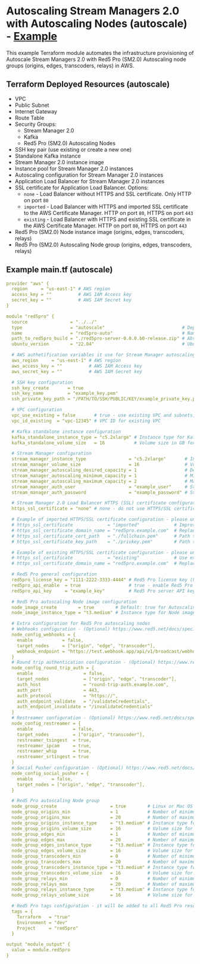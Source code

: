 # Autoscaling Stream Managers 2.0 with Autoscaling Nodes (autoscale) - [Example](https://github.com/red5pro/terraform-aws-red5pro/tree/master/examples/autoscale)

This example Terraform module automates the infrastructure provisioning of Autoscale Stream Managers 2.0 with Red5 Pro (SM2.0) Autoscaling node groups (origins, edges, transcoders, relays) in AWS.

## Terraform Deployed Resources (autoscale)

- VPC
- Public Subnet
- Internet Gateway
- Route Table
- Security Groups:
  - Stream Manager 2.0
  - Kafka
  - Red5 Pro (SM2.0) Autoscaling Nodes
- SSH key pair (use existing or create a new one)
- Standalone Kafka instance
- Stream Manager 2.0 instance image
- Instance pool for Stream Manager 2.0 instances
- Autoscaling configuration for Stream Manager 2.0 instances
- Application Load Balancer for Stream Manager 2.0 instances
- SSL certificate for Application Load Balancer. Options:
  - `none` - Load Balancer without HTTPS and SSL certificate. Only HTTP on port `80`
  - `imported` - Load Balancer with HTTPS and imported SSL certificate to the AWS Certificate Manager. HTTP on port `80`, HTTPS on port `443`
  - `existing` - Load Balancer with HTTPS and existing SSL certificate in the AWS Certificate Manager. HTTP on port `80`, HTTPS on port `443`
- Red5 Pro (SM2.0) Node instance image (origins, edges, transcoders, relays)
- Red5 Pro (SM2.0) Autoscaling Node group (origins, edges, transcoders, relays)

## Example main.tf (autoscale)

```yaml
provider "aws" {
  region     = "us-east-1" # AWS region
  access_key = ""          # AWS IAM Access key
  secret_key = ""          # AWS IAM Secret key
}

module "red5pro" {
  source                = "../../"
  type                  = "autoscale"                             # Deployment type: standalone, cluster, autoscale
  name                  = "red5pro-auto"                          # Name to be used on all the resources as identifier
  path_to_red5pro_build = "./red5pro-server-0.0.0.b0-release.zip" # Absolute path or relative path to Red5 Pro server ZIP file
  ubuntu_version        = "22.04"                                 # Ubuntu version for Red5 Pro servers

  # AWS authetification variables it use for Stream Manager autoscaling configuration
  aws_region     = "us-east-1" # AWS region 
  aws_access_key = ""          # AWS IAM Access key
  aws_secret_key = ""          # AWS IAM Secret key

  # SSH key configuration
  ssh_key_create       = true                                              # true - create new SSH key, false - use existing SSH key
  ssh_key_name         = "example_key.pem"                                 # Name of existing SSH key private key
  ssh_private_key_path = "/PATH/TO/SSH/PUBLIC/KEY/example_private_key.pem" # Path to existing SSH private key

  # VPC configuration
  vpc_use_existing = false       # true - use existing VPC and subnets, false - create new VPC and subnets
  vpc_id_existing  = "vpc-12345" # VPC ID for existing VPC

  # Kafka standalone instance configuration
  kafka_standalone_instance_type = "c5.2xlarge" # Instance type for Kafka standalone instance
  kafka_standalone_volume_size   = 16           # Volume size in GB for Kafka standalone instance

  # Stream Manager configuration 
  stream_manager_instance_type                = "c5.2xlarge"       # Instance type for Stream Manager
  stream_manager_volume_size                  = 16                 # Volume size for Stream Manager
  stream_manager_autoscaling_desired_capacity = 1                  # Desired capacity for Stream Manager autoscaling group
  stream_manager_autoscaling_minimum_capacity = 1                  # Minimum capacity for Stream Manager autoscaling group
  stream_manager_autoscaling_maximum_capacity = 2                  # Maximum capacity for Stream Manager autoscaling group
  stream_manager_auth_user                    = "example_user"     # Stream Manager 2.0 authentication user name
  stream_manager_auth_password                = "example_password" # Stream Manager 2.0 authentication password

  # Stream Manager 2.0 Load Balancer HTTPS (SSL) certificate configuration
  https_ssl_certificate = "none" # none - do not use HTTPS/SSL certificate, imported - import existing HTTPS/SSL certificate

  # Example of imported HTTPS/SSL certificate configuration - please uncomment and provide your domain name, certificate and key paths
  # https_ssl_certificate             = "imported"             # Improt local HTTPS/SSL certificate to AWS ACM
  # https_ssl_certificate_domain_name = "red5pro.example.com"  # Replace with your domain name
  # https_ssl_certificate_cert_path   = "./fullchain.pem"      # Path to full chain file
  # https_ssl_certificate_key_path    = "./privkey.pem"        # Path to privkey file

  # Example of existing HTTPS/SSL certificate configuration - please uncomment and provide your domain name
  # https_ssl_certificate             = "existing"             # Use existing HTTPS/SSL certificate from AWS ACM
  # https_ssl_certificate_domain_name = "red5pro.example.com"  # Replace with your domain name

  # Red5 Pro general configuration
  red5pro_license_key = "1111-2222-3333-4444" # Red5 Pro license key (https://account.red5.net/login)
  red5pro_api_enable  = true                  # true - enable Red5 Pro server API, false - disable Red5 Pro server API (https://www.red5.net/docs/development/api/overview/)
  red5pro_api_key     = "example_key"         # Red5 Pro server API key (https://www.red5.net/docs/development/api/overview/)

  # Red5 Pro autoscaling Node image configuration
  node_image_create        = true        # Default: true for Autoscaling and Cluster, true - create new Node image, false - not create new Node image
  node_image_instance_type = "t3.medium" # Instance type for Node image

  # Extra configuration for Red5 Pro autoscaling nodes
  # Webhooks configuration - (Optional) https://www.red5.net/docs/special/webhooks/overview/
  node_config_webhooks = {
    enable           = false,
    target_nodes     = ["origin", "edge", "transcoder"],
    webhook_endpoint = "https://test.webhook.app/api/v1/broadcast/webhook"
  }
  # Round trip authentication configuration - (Optional) https://www.red5.net/docs/special/authplugin/simple-auth/
  node_config_round_trip_auth = {
    enable                   = false,
    target_nodes             = ["origin", "edge", "transcoder"],
    auth_host                = "round-trip-auth.example.com",
    auth_port                = 443,
    auth_protocol            = "https://",
    auth_endpoint_validate   = "/validateCredentials",
    auth_endpoint_invalidate = "/invalidateCredentials"
  }
  # Restreamer configuration - (Optional) https://www.red5.net/docs/special/restreamer/overview/
  node_config_restreamer = {
    enable               = false,
    target_nodes         = ["origin", "transcoder"],
    restreamer_tsingest  = true,
    restreamer_ipcam     = true,
    restreamer_whip      = true,
    restreamer_srtingest = true
  }
  # Social Pusher configuration - (Optional) https://www.red5.net/docs/development/social-media-plugin/rest-api/
  node_config_social_pusher = {
    enable       = false,
    target_nodes = ["origin", "edge", "transcoder"],
  }

  # Red5 Pro autoscaling Node group
  node_group_create                    = true        # Linux or Mac OS only. true - create new Node group, false - not create new Node group
  node_group_origins_min               = 1           # Number of minimum Origins
  node_group_origins_max               = 20          # Number of maximum Origins
  node_group_origins_instance_type     = "t3.medium" # Instance type for Origins
  node_group_origins_volume_size       = 16          # Volume size for Origins
  node_group_edges_min                 = 1           # Number of minimum Edges
  node_group_edges_max                 = 20          # Number of maximum Edges
  node_group_edges_instance_type       = "t3.medium" # Instance type for Edges
  node_group_edges_volume_size         = 16          # Volume size for Edges
  node_group_transcoders_min           = 0           # Number of minimum Transcoders
  node_group_transcoders_max           = 20          # Number of maximum Transcoders
  node_group_transcoders_instance_type = "t3.medium" # Instance type for Transcoders
  node_group_transcoders_volume_size   = 16          # Volume size for Transcoders
  node_group_relays_min                = 0           # Number of minimum Relays
  node_group_relays_max                = 20          # Number of maximum Relays
  node_group_relays_instance_type      = "t3.medium" # Instance type for Relays
  node_group_relays_volume_size        = 16          # Volume size for Relays

  # Red5 Pro tags configuration - it will be added to all Red5 Pro resources
  tags = {
    Terraform   = "true"
    Environment = "dev"
    Project     = "red5pro"
  }

output "module_output" {
  value = module.red5pro
}
```
